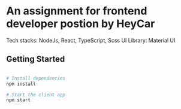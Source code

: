An assignment for frontend developer postion by HeyCar
==================================

Tech stacks: NodeJs, React, TypeScript, Scss
UI Library: Material UI

Getting Started
---------------
```sh

# Install dependencies 
npm install

# Start the client app
npm start
```

